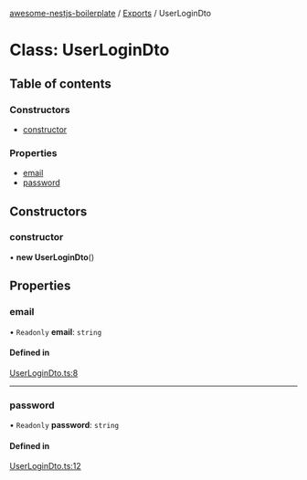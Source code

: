 [awesome-nestjs-boilerplate](../README.md) / [Exports](../modules.md) / UserLoginDto

# Class: UserLoginDto

## Table of contents

### Constructors

- [constructor](UserLoginDto.md#constructor)

### Properties

- [email](UserLoginDto.md#email)
- [password](UserLoginDto.md#password)

## Constructors

### constructor

• **new UserLoginDto**()

## Properties

### email

• `Readonly` **email**: `string`

#### Defined in

[UserLoginDto.ts:8](https://github.com/klub-deepak/poc_doc_generation_3/blob/a592bb2/src/modules/auth/dto/UserLoginDto.ts#L8)

___

### password

• `Readonly` **password**: `string`

#### Defined in

[UserLoginDto.ts:12](https://github.com/klub-deepak/poc_doc_generation_3/blob/a592bb2/src/modules/auth/dto/UserLoginDto.ts#L12)
